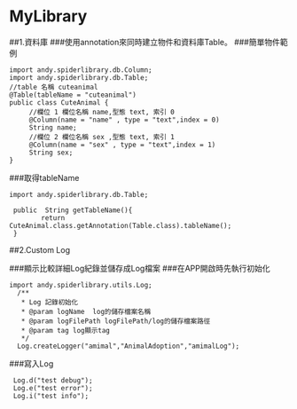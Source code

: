 # MyLibrary

##1.資料庫
###使用annotation來同時建立物件和資料庫Table。
###簡單物件範例
```
import andy.spiderlibrary.db.Column;
import andy.spiderlibrary.db.Table;
//table 名稱 cuteanimal
@Table(tableName = "cuteanimal")
public class CuteAnimal {
     //欄位 1 欄位名稱 name,型態 text, 索引 0
     @Column(name = "name" , type = "text",index = 0)
     String name;
     //欄位 2 欄位名稱 sex ,型態 text, 索引 1
     @Column(name = "sex" , type = "text",index = 1)
     String sex;
}
```

###取得tableName 

```
import andy.spiderlibrary.db.Table;

 public  String getTableName(){
        return CuteAnimal.class.getAnnotation(Table.class).tableName();
 }
```
 
##2.Custom Log 

###顯示比較詳細Log紀錄並儲存成Log檔案
###在APP開啟時先執行初始化

```
import andy.spiderlibrary.utils.Log;
  /**
   * Log 記錄初始化
   * @param logName  log的儲存檔案名稱
   * @param logFilePath logFilePath/log的儲存檔案路徑
   * @param tag log顯示tag
   */
  Log.createLogger("amimal","AnimalAdoption","amimalLog");
```
###寫入Log
```
 Log.d("test debug");
 Log.e("test error");
 Log.i("test info"); 
```

